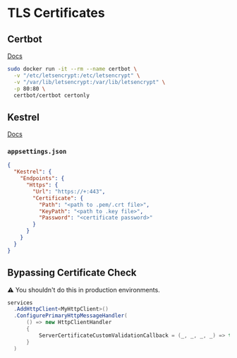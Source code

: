 # TLS Certificates

## Certbot

[Docs](https://certbot.eff.org/docs/install.html)

```bash
sudo docker run -it --rm --name certbot \
  -v "/etc/letsencrypt:/etc/letsencrypt" \
  -v "/var/lib/letsencrypt:/var/lib/letsencrypt" \
  -p 80:80 \
  certbot/certbot certonly
```

## Kestrel

[Docs](https://docs.microsoft.com/en-us/aspnet/core/fundamentals/servers/kestrel/endpoints)

### `appsettings.json`

```json
{
  "Kestrel": {
    "Endpoints": {
      "Https": {
        "Url": "https://+:443",
        "Certificate": {
          "Path": "<path to .pem/.crt file>",
          "KeyPath": "<path to .key file>",
          "Password": "<certificate password>"
        }
      }
    }
  }
}
```

## Bypassing Certificate Check

⚠️ You shouldn't do this in production environments.

```csharp
services
  .AddHttpClient<MyHttpClient>()
  .ConfigurePrimaryHttpMessageHandler(
      () => new HttpClientHandler
      {
          ServerCertificateCustomValidationCallback = (_, _, _, _) => true
      }
  )
```
